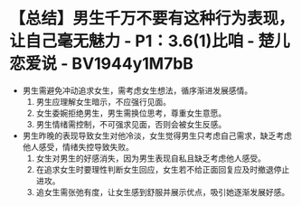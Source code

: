# 【总结】男生千万不要有这种行为表现，让自己毫无魅力 - P1：3.6(1)比咱 - 楚儿恋爱说 - BV1944y1M7bB

-   男生需避免冲动追求女生，需考虑女生想法，循序渐进发展感情。
    1.  男生应理解女生暗示，不应强行见面。
    2.  女生委婉拒绝男生，男生需换位思考，尊重女生意愿。
    3.  男生情绪需控制，不可强求见面，否则会被女生反感。
-   男生昨晚的表现导致女生对他冷淡，女生觉得男生只考虑自己需求，缺乏考虑他人感受，情绪失控导致失败。
    1.  女生对男生的好感消失，因为男生表现自私且缺乏考虑他人感受。
    2.  在追求女生时要理性判断女生回应，女生若不给正面回复应及时撤退停止进攻。
    3.  追女生需张弛有度，让女生感到舒服并展示优点，吸引她逐渐发展好感。